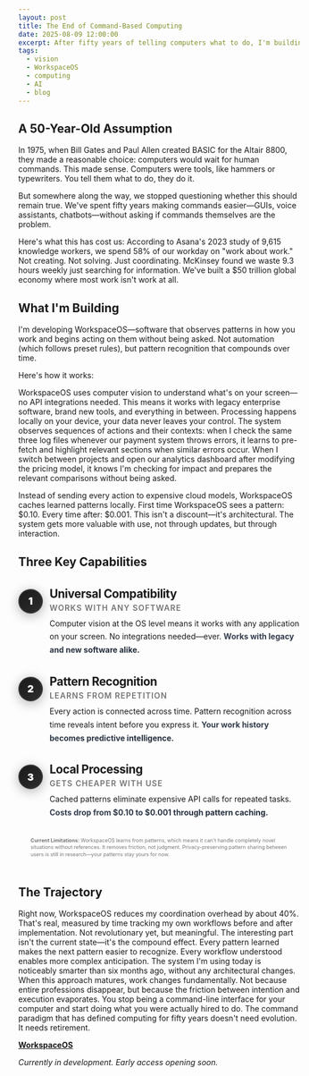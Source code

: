 ```yaml
---
layout: post
title: The End of Command-Based Computing
date: 2025-08-09 12:00:00
excerpt: After fifty years of telling computers what to do, I'm building WorkspaceOS—software that observes your work patterns and acts on them without being asked. Here's what anticipatory computing looks like in practice.
tags:
  - vision
  - WorkspaceOS
  - computing
  - AI
  - blog
---
```


## A 50-Year-Old Assumption

In 1975, when Bill Gates and Paul Allen created BASIC for the Altair 8800, they made a reasonable choice: computers would wait for human commands. This made sense. Computers were tools, like hammers or typewriters. You tell them what to do, they do it.

But somewhere along the way, we stopped questioning whether this should remain true. We've spent fifty years making commands easier—GUIs, voice assistants, chatbots—without asking if commands themselves are the problem.

Here's what this has cost us: According to Asana's 2023 study of 9,615 knowledge workers, we spend 58% of our workday on "work about work." Not creating. Not solving. Just coordinating. McKinsey found we waste 9.3 hours weekly just searching for information. We've built a $50 trillion global economy where most work isn't work at all.

## What I'm Building

I'm developing WorkspaceOS—software that observes patterns in how you work and begins acting on them without being asked. Not automation (which follows preset rules), but pattern recognition that compounds over time.

Here's how it works:

WorkspaceOS uses computer vision to understand what's on your screen—no API integrations needed. This means it works with legacy enterprise software, brand new tools, and everything in between. Processing happens locally on your device, your data never leaves your control. The system observes sequences of actions and their contexts: when I check the same three log files whenever our payment system throws errors, it learns to pre-fetch and highlight relevant sections when similar errors occur. When I switch between projects and open our analytics dashboard after modifying the pricing model, it knows I'm checking for impact and prepares the relevant comparisons without being asked.

Instead of sending every action to expensive cloud models, WorkspaceOS caches learned patterns locally. First time WorkspaceOS sees a pattern: $0.10. Every time after: $0.001. This isn't a discount—it's architectural. The system gets more valuable with use, not through updates, but through interaction.

## Three Key Capabilities

<style>
.pillars-container {
  margin: 1.5rem auto;
  max-width: 65ch;
  position: relative;
}

.pillar {
  margin: 2rem 0;
  position: relative;
  padding-left: 3.5rem;
}

.pillar-number {
  position: absolute;
  left: 0;
  top: 0.25rem;
  width: 2.5rem;
  height: 2.5rem;
  background: linear-gradient(135deg, #1a1a1a 0%, #2d2d2d 100%);
  border: 2px solid rgba(255, 255, 255, 0.1);
  border-radius: 50%;
  display: flex;
  align-items: center;
  justify-content: center;
  font-weight: 900;
  font-size: 1.1rem;
  color: white;
  box-shadow: 0 4px 20px rgba(0, 0, 0, 0.3);
}

.pillar-title {
  font-size: 1.3rem;
  font-weight: 700;
  margin-bottom: 0.25rem;
  color: var(--text-primary);
  letter-spacing: -0.02em;
}

.pillar-subtitle {
  font-size: 0.875rem;
  text-transform: uppercase;
  letter-spacing: 0.08em;
  opacity: 0.6;
  margin-bottom: 0.5rem;
  font-weight: 600;
}

.pillar-content {
  line-height: 1.7;
  color: var(--text-secondary);
}

.pillar-highlight {
  background: linear-gradient(120deg, #374151 0%, #1f2937 100%);
  -webkit-background-clip: text;
  -webkit-text-fill-color: transparent;
  background-clip: text;
  font-weight: 700;
}

@media (prefers-color-scheme: dark) {
  .pillar-number {
    background: linear-gradient(135deg, #0f0f0f 0%, #1f1f1f 100%);
    border: 2px solid rgba(255, 255, 255, 0.2);
    box-shadow: 0 4px 20px rgba(0, 0, 0, 0.5);
  }
  .pillar-highlight {
    background: linear-gradient(120deg, #ffffff 0%, #d1d5db 100%);
    -webkit-background-clip: text;
    -webkit-text-fill-color: transparent;
    background-clip: text;
  }
}

@media (max-width: 768px) {
  .pillar {
    padding-left: 3rem;
  }
  .pillar-number {
    width: 2.25rem;
    height: 2.25rem;
    font-size: 1rem;
  }
}
</style>

<div class="pillars-container">

<div class="pillar">
<div class="pillar-number">1</div>
<div class="pillar-title">Universal Compatibility</div>
<div class="pillar-subtitle">Works with any software</div>
<div class="pillar-content">
Computer vision at the OS level means it works with any application on your screen. No integrations needed—ever. <span class="pillar-highlight">Works with legacy and new software alike.</span>
</div>
</div>

<div class="pillar">
<div class="pillar-number">2</div>
<div class="pillar-title">Pattern Recognition</div>
<div class="pillar-subtitle">Learns from repetition</div>
<div class="pillar-content">
Every action is connected across time. Pattern recognition across time reveals intent before you express it. <span class="pillar-highlight">Your work history becomes predictive intelligence.</span>
</div>
</div>

<div class="pillar">
<div class="pillar-number">3</div>
<div class="pillar-title">Local Processing</div>
<div class="pillar-subtitle">Gets cheaper with use</div>
<div class="pillar-content">
Cached patterns eliminate expensive API calls for repeated tasks. <span class="pillar-highlight">Costs drop from $0.10 to $0.001 through pattern caching.</span>
</div>
</div>

</div>

<style>
.limitations {
  font-size: 9px;
  opacity: 0.6;
  max-width: 81ch;
  margin: 0 auto 3rem auto;
  line-height: 1.4;
}
</style>

<div class="limitations">
<strong>Current Limitations:</strong> WorkspaceOS learns from patterns, which means it can't handle completely novel situations without references. It removes friction, not judgment. Privacy-preserving pattern sharing between users is still in research—your patterns stay yours for now.
</div>

## The Trajectory

Right now, WorkspaceOS reduces my coordination overhead by about 40%. That's real, measured by time tracking my own workflows before and after implementation. Not revolutionary yet, but meaningful. The interesting part isn't the current state—it's the compound effect. Every pattern learned makes the next pattern easier to recognize. Every workflow understood enables more complex anticipation. The system I'm using today is noticeably smarter than six months ago, without any architectural changes. When this approach matures, work changes fundamentally. Not because entire professions disappear, but because the friction between intention and execution evaporates. You stop being a command-line interface for your computer and start doing what you were actually hired to do. The command paradigm that has defined computing for fifty years doesn't need evolution. It needs retirement.

**[WorkspaceOS](https://tryworkspaceos.com)**

*Currently in development. Early access opening soon.*